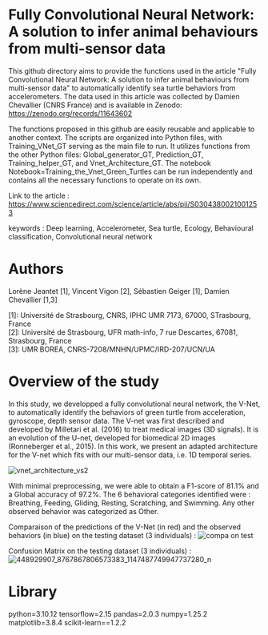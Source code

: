 # Fully Convolutional Neural Network: A solution to infer animal behaviours from multi-sensor data

This github directory aims to provide the functions used in the article "Fully Convolutional Neural Network: A solution to infer animal behaviours from multi-sensor data" to automatically identify sea turtle behaviors from accelerometers. The data used in this article was collected by Damien Chevallier (CNRS France) and is available in Zenodo: https://zenodo.org/records/11643602

The functions proposed in this github are easily reusable and applicable to another context. 
The scripts are organized into Python files, with Training_VNet_GT serving as the main file to run. It utilizes functions from the other Python files: Global_generator_GT, Prediction_GT, Training_helper_GT, and Vnet_Architecture_GT. The notebook Notebook=Training_the_Vnet_Green_Turtles can be run independently and contains all the necessary functions to operate on its own.

Link to the article : https://www.sciencedirect.com/science/article/abs/pii/S0304380021001253

keywords : Deep learning, Accelerometer, Sea turtle, Ecology, Behavioural classification, Convolutional neural network

# Authors 
Lorène Jeantet [1], Vincent Vigon [2], Sébastien Geiger [1], Damien Chevallier [1,3] 

[1]: Université de Strasbourg, CNRS, IPHC UMR 7173, 67000, STrasbourg, France  
[2]: Université de Strasbourg, UFR math-info, 7 rue Descartes, 67081, Strasbourg, France   
[3]: UMR BOREA, CNRS-7208/MNHN/UPMC/IRD-207/UCN/UA


# Overview of the study
In this study, we developped a fully convolutional neural network, the V-Net, to automatically identify the behaviors of green turtle from acceleration, gyroscope, depth sensor data. 
The V-net was first described and developed by Milletari et al. (2016) to treat medical images (3D signals). It is an evolution of the U-net, developed for biomedical 2D images (Ronneberger et al., 2015). In this work, we present an adapted architecture for the V-net which fits with our multi-sensor data, i.e. 1D temporal series.

![vnet_architecture_vs2](https://github.com/jeantetlorene/Vnet_seaturtle_behavior/assets/105348746/cd444773-6307-4e30-a0dd-53f76e900d17)

With minimal preprocessing, we were able to obtain a F1-score of 81.1% and a Global accuracy of 97.2%. The 6 behavioral categories identified were : Breathing, Feeding, Gliding, Resting, Scratching, and Swimming. Any other observed behavior was categorized as Other. 

Comparaison of the predictions of the V-Net (in red) and the observed behaviors (in blue) on the testing dataset (3 individuals) : 
![compa on test](https://github.com/jeantetlorene/Vnet_seaturtle_behavior/assets/105348746/179ac3b6-7637-479d-aef3-cf3d4917359c)


Confusion Matrix on the testing dataset (3 individuals) : 
![448929907_8767867806573383_1147487749947737280_n](https://github.com/jeantetlorene/Vnet_seaturtle_behavior/assets/105348746/76292e7a-4621-4e43-9373-67e86315f532)


# Library 

python=3.10.12
tensorflow=2.15
pandas=2.0.3
numpy=1.25.2
matplotlib=3.8.4
scikit-learn==1.2.2
